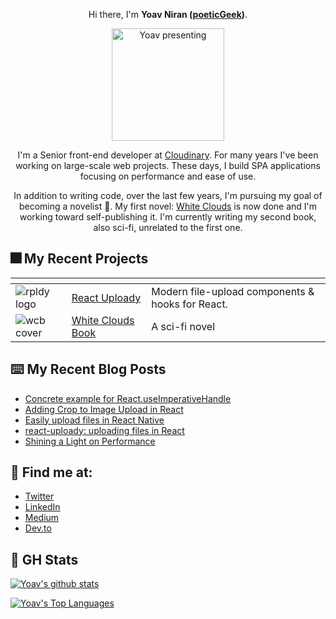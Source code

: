 <p align="center">
  Hi there, I'm <strong>Yoav Niran (<a href="https://twiter.com/poeticGeek">poeticGeek</a>)</strong>.
</p>

<p align="center">          
  <img src="https://res.cloudinary.com/yoav-cloud/image/upload/g_face,w_600,h_600,c_fill,q_auto,r_max/v1600601195/profile/71044440_2570314079724131_7087740424122531840_o.jpg" alt="Yoav presenting" width="180"/>
  </p>

<p align="center">
  I'm a Senior front-end developer at <a href="https://cloudinary.com" target="_blank">Cloudinary</a>. For many years I've been working on large-scale web projects. 
These days, I build SPA applications focusing on performance and ease of use. 
</p>

<p align="center">
In addition to writing code, over the last few years, I'm pursuing my goal of becoming a novelist 📖. 
  My first novel: <a href="https://whitecloudsbook.com" target="_blank">White Clouds</a> is now done and I'm working toward self-publishing it. 
I'm currently writing my second book, also sci-fi, unrelated to the first one.
</p>


## 🎆 My Recent Projects
  
  |    <!-- -->        |    <!-- -->        |   <!-- -->         
  |----------|----------|----------
  | ![rpldy logo](https://res.cloudinary.com/yoav-cloud/image/upload/q_auto,w_400/v1587552933/rpldy/logo/react-uploady-text-logo.png)  | [React Uploady](https://github.com/rpldy/react-uploady) | Modern file-upload components & hooks for React.
  |  ![wcb cover](https://res.cloudinary.com/whiteclouds/image/upload/q_auto,h_200/v1600602803/cover/cover-2020.png) | [White Clouds Book](https://whitecloudsbook.com) |  A sci-fi novel
  
  
## ⌨️ My Recent Blog Posts

- [Concrete example for React.useImperativeHandle](https://dev.to/poeticgeek/concrete-example-for-react-useimperativehandle-52l8)
- [Adding Crop to Image Upload in React](https://medium.com/swlh/adding-crop-before-upload-in-react-22dfcf3a95b7)
- [Easily upload files in React Native](https://medium.com/@poeticGeek/easily-upload-files-in-react-native-e852aac72a0c)
- [react-uploady: uploading files in React](https://dev.to/poeticgeek/react-uploady-uploading-files-in-react-163f)
- [Shining a Light on Performance](https://medium.com/cloudinary-engineering-blog/shining-a-light-on-performance-97c1844de1d5)

## 📱 Find me at:

- [Twitter](https://twiter.com/poeticGeek)
- [LinkedIn](https://www.linkedin.com/in/yoavniran/)
- [Medium](https://medium.com/@poeticGeek)
- [Dev.to](https://dev.to/poeticgeek)


## 🧮 GH Stats
  
  [![Yoav's github stats](https://github-readme-stats.vercel.app/api?username=yoavniran&show_icons=true&theme=cobalt&hide_border=true)](https://github.com/yoavniran)

[![Yoav's Top Languages](https://github-readme-stats.vercel.app/api/top-langs/?username=yoavniran&layout=compact&theme=cobalt&hide_border=true)](https://github.com/yoavniran)
